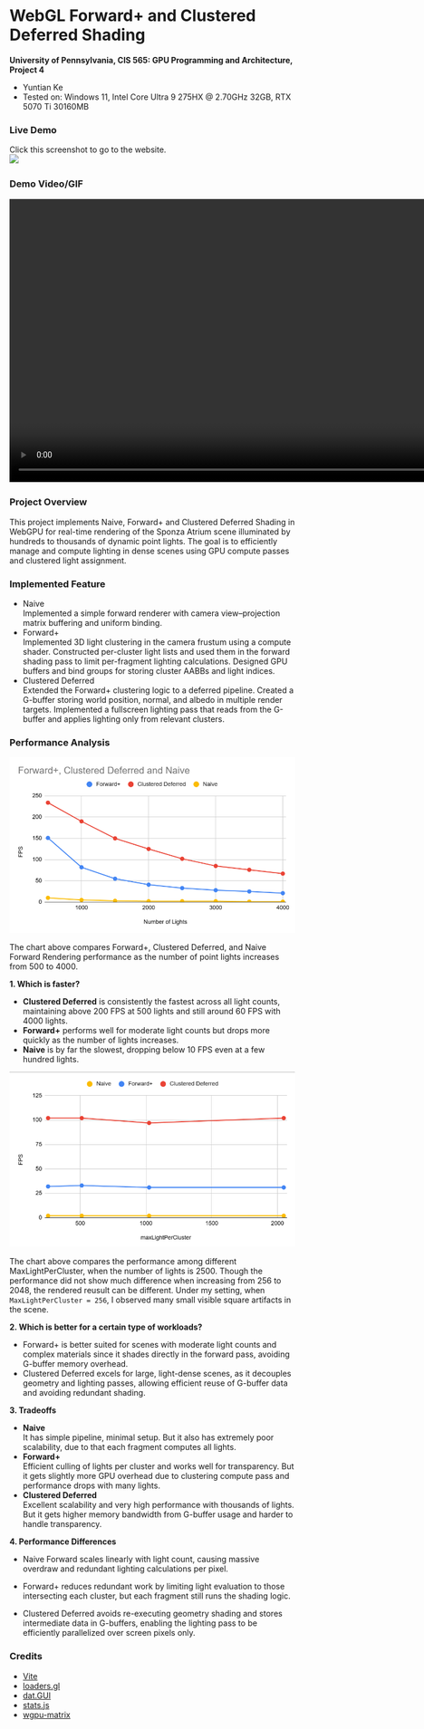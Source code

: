 WebGL Forward+ and Clustered Deferred Shading
======================

**University of Pennsylvania, CIS 565: GPU Programming and Architecture, Project 4**

* Yuntian Ke
* Tested on: Windows 11, Intel Core Ultra 9 275HX @ 2.70GHz 32GB, RTX 5070 Ti 30160MB


### Live Demo
Click this screenshot to go to the website.  
[![](imgs/Screenshot.png)](https://kytttt.github.io/Project4-WebGPU-Forward-Plus-and-Clustered-Deferred/)

### Demo Video/GIF

<video controls autoplay loop muted playsinline width="1000">
  <source src="imgs/example.mp4" type="video/mp4" />
</video>

### Project Overview
This project implements Naive, Forward+ and Clustered Deferred Shading in WebGPU for real-time rendering of the Sponza Atrium scene illuminated by hundreds to thousands of dynamic point lights. The goal is to efficiently manage and compute lighting in dense scenes using GPU compute passes and clustered light assignment.

### Implemented Feature
- Naive  
Implemented a simple forward renderer with camera view–projection matrix buffering and uniform binding.
- Forward+  
Implemented 3D light clustering in the camera frustum using a compute shader. Constructed per-cluster light lists and used them in the forward shading pass to limit per-fragment lighting calculations. Designed GPU buffers and bind groups for storing cluster AABBs and light indices.
- Clustered Deferred  
Extended the Forward+ clustering logic to a deferred pipeline. Created a G-buffer storing world position, normal, and albedo in multiple render targets. Implemented a fullscreen lighting pass that reads from the G-buffer and applies lighting only from relevant clusters.


### Performance Analysis
![Comparison](imgs/FPS_chart.png)

The chart above compares Forward+, Clustered Deferred, and Naive Forward Rendering performance as the number of point lights increases from 500 to 4000.

**1. Which is faster?**  

- **Clustered Deferred** is consistently the fastest across all light counts, maintaining above 200 FPS at 500 lights and still around 60 FPS with 4000 lights.    
- **Forward+** performs well for moderate light counts but drops more quickly as the number of lights increases.  
- **Naive** is by far the slowest, dropping below 10 FPS even at a few hundred lights.

![MaxLightPerCluster](imgs/chart2.png)

The chart above compares the performance among different MaxLightPerCluster, when the number of lights is 2500. Though the performance did not show much difference when increasing from 256 to 2048, the rendered reusult can be different. Under my setting, when `MaxLightPerCluster = 256`, I observed many small visible square artifacts in the scene.

**2. Which is better for a certain type of workloads?**
- Forward+ is better suited for scenes with moderate light counts and complex materials since it shades directly in the forward pass, avoiding G-buffer memory overhead.
- Clustered Deferred excels for large, light-dense scenes, as it decouples geometry and lighting passes, allowing efficient reuse of G-buffer data and avoiding redundant shading.

**3. Tradeoffs**
- **Naive**  
It has simple pipeline, minimal setup. But it also has extremely poor scalability, due to that each fragment computes all lights.
- **Forward+**  
Efficient culling of lights per cluster and works well for transparency. But it gets slightly more GPU overhead due to clustering compute pass and performance drops with many lights.
- **Clustered Deferred**  
Excellent scalability and very high performance with thousands of lights. But it gets higher memory bandwidth from G-buffer usage and harder to handle transparency.

**4. Performance Differences**
- Naive Forward scales linearly with light count, causing massive overdraw and redundant lighting calculations per pixel.

- Forward+ reduces redundant work by limiting light evaluation to those intersecting each cluster, but each fragment still runs the shading logic.

- Clustered Deferred avoids re-executing geometry shading and stores intermediate data in G-buffers, enabling the lighting pass to be efficiently parallelized over screen pixels only.


### Credits

- [Vite](https://vitejs.dev/)
- [loaders.gl](https://loaders.gl/)
- [dat.GUI](https://github.com/dataarts/dat.gui)
- [stats.js](https://github.com/mrdoob/stats.js)
- [wgpu-matrix](https://github.com/greggman/wgpu-matrix)
